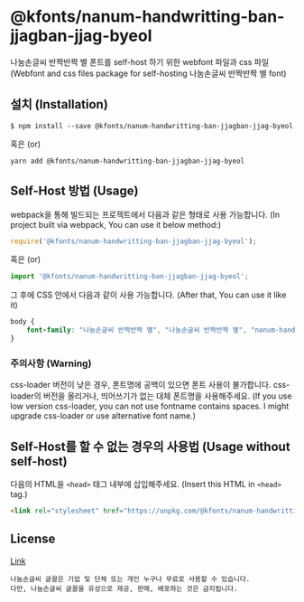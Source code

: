 
# @kfonts/nanum-handwritting-ban-jjagban-jjag-byeol

나눔손글씨 반짝반짝 별 폰트를 self-host 하기 위한 webfont 파일과 css 파일
(Webfont and css files package for self-hosting 나눔손글씨 반짝반짝 별 font)

## 설치 (Installation)

```
$ npm install --save @kfonts/nanum-handwritting-ban-jjagban-jjag-byeol
```

혹은 (or)

```
yarn add @kfonts/nanum-handwritting-ban-jjagban-jjag-byeol
```

## Self-Host 방법 (Usage)

webpack을 통해 빌드되는 프로젝트에서 다음과 같은 형태로 사용 가능합니다.
(In project built via webpack, You can use it below method:)

```js
require('@kfonts/nanum-handwritting-ban-jjagban-jjag-byeol');
```

혹은 (or)

```js
import '@kfonts/nanum-handwritting-ban-jjagban-jjag-byeol';
```

그 후에 CSS 안에서 다음과 같이 사용 가능합니다.
(After that, You can use it like it)

```css
body {
    font-family: "나눔손글씨 반짝반짝 별", "나눔손글씨 반짝반짝 별", "nanum-handwritting-ban-jjagban-jjag-byeol";
}
```

### 주의사항 (Warning)

css-loader 버전이 낮은 경우, 폰트명에 공백이 있으면 폰트 사용이 불가합니다.
css-loader의 버전을 올리거나, 띄어쓰기가 없는 대체 폰트명을 사용해주세요.
(If you use low version css-loader, you can not use fontname contains spaces.
I might upgrade css-loader or use alternative font name.)

## Self-Host를 할 수 없는 경우의 사용법 (Usage without self-host)

다음의 HTML을 `<head>` 태그 내부에 삽입해주세요.
(Insert this HTML in `<head>` tag.)

```html
<link rel="stylesheet" href="https://unpkg.com/@kfonts/nanum-handwritting-ban-jjagban-jjag-byeol/index.css" />
```

## License

[Link](https://clova.ai/handwriting/list.html)

```
나눔손글씨 글꼴은 기업 및 단체 또는 개인 누구나 무료로 사용할 수 있습니다.
다만, 나눔손글씨 글꼴을 유상으로 제공, 판매, 배포하는 것은 금지됩니다.

```
